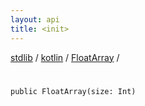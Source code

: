 ```yaml
---
layout: api
title: <init>
---
```

[stdlib](../../index.md) / [kotlin](../index.md) / [FloatArray](index.md) / [<init>](_init_.md)

# <init>

```
public FloatArray(size: Int)
```
